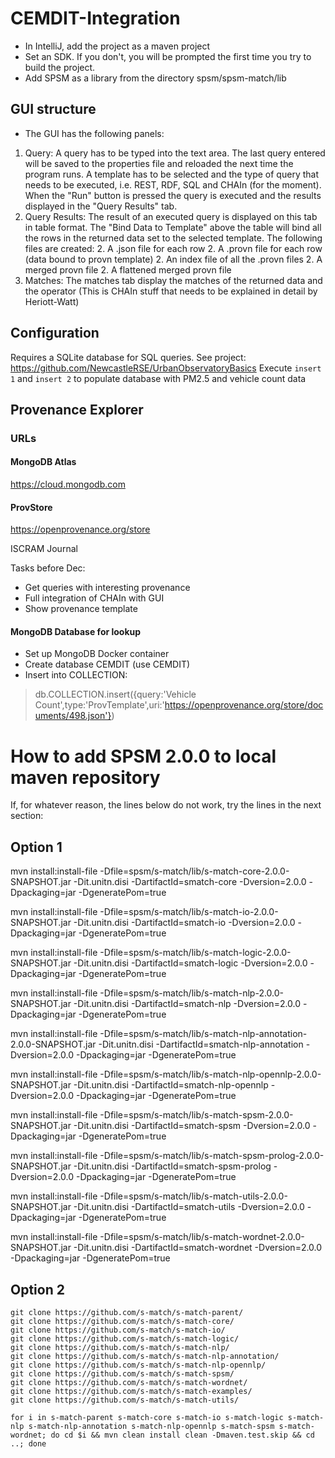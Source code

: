 # CEMDIT-Integration

* In IntelliJ, add the project as a maven project
* Set an SDK. If you don't, you will be prompted the first time you try to build the project.
* Add SPSM as a library from the directory spsm/spsm-match/lib

## GUI structure
* The GUI has the following panels:

1. Query: A query has to be typed into the text area. The last query entered will be 
saved to the properties file and reloaded the next time the program runs. A template 
has to be selected and the type of query that needs to be executed, i.e. REST, RDF, SQL 
and CHAIn (for the moment). When the "Run" button is pressed the query is executed and
the results displayed in the "Query Results" tab.
1. Query Results: The result of an executed query is displayed on this tab in table
format. The "Bind Data to Template" above the table will bind all the rows in the 
returned data set to the selected template. The following files are created:
    2. A .json file for each row
    2. A .provn file for each row (data bound to provn template)
    2. An index file of all the .provn files
    2. A merged provn file
    2. A flattened merged provn file
1. Matches: The matches tab display the matches of the returned data and the operator 
(This is CHAIn stuff that needs to be explained in detail by Heriott-Watt)

## Configuration
Requires a SQLite database for SQL queries. See project: https://github.com/NewcastleRSE/UrbanObservatoryBasics
Execute ```insert 1``` and ```insert 2``` to populate database with PM2.5 and vehicle count data

## Provenance Explorer

### URLs
#### MongoDB Atlas
https://cloud.mongodb.com

#### ProvStore
https://openprovenance.org/store

ISCRAM Journal

Tasks before Dec:
* Get queries with interesting provenance
* Full integration of CHAIn with GUI
* Show provenance template

#### MongoDB Database for lookup
* Set up MongoDB Docker container
* Create database CEMDIT (use CEMDIT)
* Insert into COLLECTION:
> db.COLLECTION.insert({query:'Vehicle Count',type:'ProvTemplate',uri:'https://openprovenance.org/store/documents/498.json'})

# How to add SPSM 2.0.0 to local maven repository

If, for whatever reason, the lines below do not work, try the lines in the next section:

## Option 1 

mvn install:install-file -Dfile=spsm/s-match/lib/s-match-core-2.0.0-SNAPSHOT.jar -Dit.unitn.disi -DartifactId=smatch-core -Dversion=2.0.0 -Dpackaging=jar -DgeneratePom=true

mvn install:install-file -Dfile=spsm/s-match/lib/s-match-io-2.0.0-SNAPSHOT.jar -Dit.unitn.disi -DartifactId=smatch-io -Dversion=2.0.0 -Dpackaging=jar -DgeneratePom=true

mvn install:install-file -Dfile=spsm/s-match/lib/s-match-logic-2.0.0-SNAPSHOT.jar -Dit.unitn.disi -DartifactId=smatch-logic -Dversion=2.0.0 -Dpackaging=jar -DgeneratePom=true

mvn install:install-file -Dfile=spsm/s-match/lib/s-match-nlp-2.0.0-SNAPSHOT.jar -Dit.unitn.disi -DartifactId=smatch-nlp -Dversion=2.0.0 -Dpackaging=jar -DgeneratePom=true

mvn install:install-file -Dfile=spsm/s-match/lib/s-match-nlp-annotation-2.0.0-SNAPSHOT.jar -Dit.unitn.disi -DartifactId=smatch-nlp-annotation -Dversion=2.0.0 -Dpackaging=jar -DgeneratePom=true

mvn install:install-file -Dfile=spsm/s-match/lib/s-match-nlp-opennlp-2.0.0-SNAPSHOT.jar -Dit.unitn.disi -DartifactId=smatch-nlp-opennlp -Dversion=2.0.0 -Dpackaging=jar -DgeneratePom=true

mvn install:install-file -Dfile=spsm/s-match/lib/s-match-spsm-2.0.0-SNAPSHOT.jar -Dit.unitn.disi -DartifactId=smatch-spsm -Dversion=2.0.0 -Dpackaging=jar -DgeneratePom=true

mvn install:install-file -Dfile=spsm/s-match/lib/s-match-spsm-prolog-2.0.0-SNAPSHOT.jar -Dit.unitn.disi -DartifactId=smatch-spsm-prolog -Dversion=2.0.0 -Dpackaging=jar -DgeneratePom=true

mvn install:install-file -Dfile=spsm/s-match/lib/s-match-utils-2.0.0-SNAPSHOT.jar -Dit.unitn.disi -DartifactId=smatch-utils -Dversion=2.0.0 -Dpackaging=jar -DgeneratePom=true

mvn install:install-file -Dfile=spsm/s-match/lib/s-match-wordnet-2.0.0-SNAPSHOT.jar -Dit.unitn.disi -DartifactId=smatch-wordnet -Dversion=2.0.0 -Dpackaging=jar -DgeneratePom=true


## Option 2
```
git clone https://github.com/s-match/s-match-parent/
git clone https://github.com/s-match/s-match-core/
git clone https://github.com/s-match/s-match-io/
git clone https://github.com/s-match/s-match-logic/
git clone https://github.com/s-match/s-match-nlp/
git clone https://github.com/s-match/s-match-nlp-annotation/
git clone https://github.com/s-match/s-match-nlp-opennlp/
git clone https://github.com/s-match/s-match-spsm/
git clone https://github.com/s-match/s-match-wordnet/
git clone https://github.com/s-match/s-match-examples/
git clone https://github.com/s-match/s-match-utils/

for i in s-match-parent s-match-core s-match-io s-match-logic s-match-nlp s-match-nlp-annotation s-match-nlp-opennlp s-match-spsm s-match-wordnet; do cd $i && mvn clean install clean -Dmaven.test.skip && cd ..; done
```
